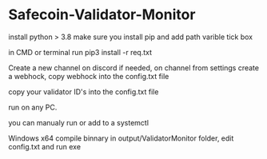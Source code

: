 # Safecoin-Validator-Monitor
install python > 3.8
make sure you install pip and add path varible tick box

in CMD or terminal run
pip3 install -r req.txt

Create a new channel on discord if needed, on channel from settings create a webhock, copy webhock into the config.txt file 

copy your validator ID's into the config.txt file 

run on any PC.

you can manualy run or add to a systemctl

Windows x64 compile binnary in output/ValidatorMonitor folder, edit config.txt and run exe